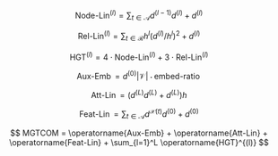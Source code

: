 $$
\operatorname{Node-Lin}^{(l)} =  \sum_{t \in \mathcal{A}} d^{(l-1)}d^{(l)} + d^{(l)}
$$

$$
\operatorname{Rel-Lin}^{(l)} = \sum_{t \in \mathcal{R}} h^{l}(d^{(l)} / h^{l})^2 + d^{(l)} 
$$

$$
\operatorname{HGT}^{(l)} = 4 \cdot \operatorname{Node-Lin}^{(l)} + 3 \cdot \operatorname{Rel-Lin}^{(l)}
$$

$$
\operatorname{Aux-Emb} = d^{(0)} |\mathcal{V}|\cdot \operatorname{embed-ratio}
$$

$$
\operatorname{Att-Lin} = (d^{(L)}d^{(L)} + d^{(L)})h
$$

$$
\operatorname{Feat-Lin} = \sum_{t \in \mathcal{A}} d^{\mathcal{X}(t)}d^{(0)} + d^{(0)}
$$

$$
MGTCOM = \operatorname{Aux-Emb} + \operatorname{Att-Lin} + \operatorname{Feat-Lin} + \sum_{l=1}^L \operatorname{HGT}^{(l)}
$$


